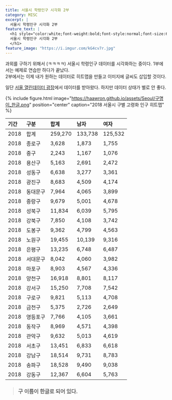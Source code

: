```yaml
---
title: 서울시 학령인구 시각화 2부
category: MISC
excerpt: |
  서울시 학령인구 시각화 2부
feature_text: |
  <h1 style="color:white;font-weight:bold;font-style:normal;font-size:66px">
  서울시 학령인구 시각화 2부
  </h1>
feature_image: "https://i.imgur.com/kG4cv7r.jpg"
---
```


과외를 구하기 위해서 (ㅋㅋㅋㅋ) 서울시 학령인구 데이터를 시각화하는 중이다.
1부에서는 예제로 연습만 하다가 끝났다.  
2부에서는 이제 내가 원하는 데이터로 히트맵을 만들고 이미지에 글씨도 삽입할 것이다.

일단 [서울 열린데이터 광장]에서 데이터를 받아왔다. 하지만 데이터 상태가 별로 안 좋다.

{% include figure.html image="https://haawron.github.io/assets/Seoul/구명이_한글.png" position="center" caption="2018 서울시 구별 고령화 인구 히트맵" %}

기간  |  구분  |  합계  |  남자  |  여자  
:---  |  :---  |  :-----  |  :-----  |  :----  
2018  |  합계   |  259,270 |  133,738  |  125,532  
2018  |  종로구  |  3,628  |  1,873  |  1,755  
2018  |  중구   |  2,243  |  1,167  |  1,076  
2018  |  용산구  |  5,163  |  2,691  |  2,472  
2018  |  성동구  |  6,638  |  3,277  |  3,361  
2018  |  광진구  |  8,683  |  4,509  |  4,174  
2018  |  동대문구 |  7,964  |  4,065  |  3,899  
2018  |  중랑구  |  9,679  |  5,001  |  4,678  
2018  |  성북구  |  11,834  |  6,039  |  5,795  
2018  |  강북구  |  7,850  |  4,108  |  3,742  
2018  |  도봉구  |  9,362  |  4,799  |  4,563  
2018  |  노원구  |  19,455  |  10,139  |  9,316  
2018  |  은평구  |  13,235  |  6,748  |  6,487  
2018  |  서대문구  |  8,042  |  4,060  |  3,982  
2018  |  마포구  |  8,903  |  4,567  |  4,336  
2018  |  양천구  |  16,918  |  8,801  |  8,117  
2018  |  강서구  |  15,250  |  7,708  |  7,542  
2018  |  구로구  |  9,821  |  5,113  |  4,708  
2018  |  금천구  |  5,375  |  2,726  |  2,649  
2018  |  영등포구  |  7,766  |  4,105  |  3,661  
2018  |  동작구  |  8,969  |  4,571  |  4,398  
2018  |  관악구  |  9,632  |  5,013  |  4,619  
2018  |  서초구  |  13,451  |  6,833  |  6,618  
2018  |  강남구  |  18,514  |  9,731  |  8,783  
2018  |  송파구  |  18,528  |  9,490  |  9,038  
2018  |  강동구  |  12,367  |  6,604  |  5,763

> ### 구 이름이 한글로 되어 있다.



[서울 열린데이터 광장]:http://data.seoul.go.kr/

